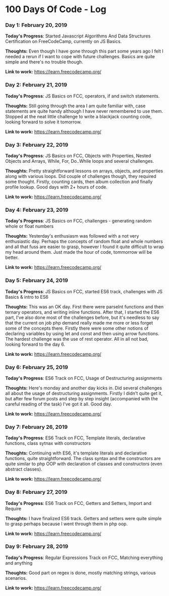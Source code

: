 # 100 Days Of Code - Log

### Day 1: February 20, 2019

**Today's Progress**: Started Javascript Algorithms And Data Structures Certification on FreeCodeCamp, currently on JS Basics.

**Thoughts:** Even though I have gone through this part some years ago I felt I needed a rerun if I want to cope with future challenges. Basics are quite simple and there's no trouble though.

**Link to work:** https://learn.freecodecamp.org/

### Day 2: February 21, 2019

**Today's Progress**: JS Basics on FCC, operators, if and switch statements.

**Thoughts:** Still going through the area I am quite familiar with, case statements are quite handy although I have never remembered to use them. Stopped at the neat little challenge to write a blackjack counting code, looking forward to solve it tomorrow.

**Link to work:** https://learn.freecodecamp.org/

### Day 3: February 22, 2019

**Today's Progress**: JS Basics on FCC, Objects with Properties, Nested Objects and Arrays, While, For, Do..While loops and several challenges.

**Thoughts:** Pretty straightforward lessons on arrays, objects, and properties along with various loops. Did couple of challenges though, they required some thought. Firstly, counting cards, then album collection and finally profile lookup. Good days with 2+ hours of code.

**Link to work:** https://learn.freecodecamp.org/

### Day 4: February 23, 2019

**Today's Progress**: JS Basics on FCC, challenges - generating random whole or float numbers

**Thoughts:** Yesterday's enthusiasm was followed with a not very enthusiastic day. Perhaps the concepts of random float and whole numbers and all that fuss are easier to grasp, however I found it quite difficult to wrap my head around them. Just made the hour of code, tommorrow will be better.

**Link to work:** https://learn.freecodecamp.org/

### Day 5: February 24, 2019

**Today's Progress**: JS Basics on FCC, started ES6 track, challenges with JS Basics & intro to ES6

**Thoughts:** This was an OK day. First there were parseInt functions and then ternary operators, and writing inline functions. After that, I started the ES6 part, I've also done most of the challenges before, but it's needless to say that the current on job php demand really made me more or less forget some of the concepts there. Firstly there were some other notions of declaring variables by using let and const and then using arrow functions. The hardest challenge was the use of rest operator. All in all not bad, looking forward to the day 6.

**Link to work:** https://learn.freecodecamp.org/

### Day 6: February 25, 2019

**Today's Progress**: ES6 Track on FCC, Usage of Destructuring assignments

**Thoughts:** Here's monday and another day kicks in. Did several challenges all about the usage of destructuring assignments. Firstly I didn't quite get it, but after few forum posts and step by step insight (accompanied with the careful reading of the task) I've got it all. Good day.

**Link to work:** https://learn.freecodecamp.org/

### Day 7: February 26, 2019

**Today's Progress**: ES6 Track on FCC, Template literals, declarative functions, class sytnax with constructors

**Thoughts:** Continuing with ES6, it's template literals and declarative functions, quite straightforward. The class syntax and the constructors are quite similar to php OOP with declaration of classes and constructors (even abstract classes).

**Link to work:** https://learn.freecodecamp.org/

### Day 8: February 27, 2019

**Today's Progress**: ES6 Track on FCC, Getters and Setters, Import and Require

**Thoughts:** I have finalized ES6 track. Getters and setters were quite simple to grasp perhaps because I went through them in php oop. 

**Link to work:** https://learn.freecodecamp.org/

### Day 9: February 28, 2019

**Today's Progress**: Regular Expressions Track on FCC, Matching everything and anything

**Thoughts:** Good part on regex is done, mostly matching strings, various scenarios.

**Link to work:** https://learn.freecodecamp.org/

